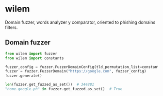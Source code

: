# wilem

Domain fuzzer, words analyzer y comparator, oriented to phishing domains filters.

## Domain fuzzer

```python
from wilem import fuzzer
from wilem import constants

fuzzer_config = fuzzer.FuzzerDomainConfig(tld_permutation_list=constants.DOMAIN_TLDS, append_word_list=constants.DOMAIN_APPEND_WORDS)
fuzzer = fuzzer.FuzzerDomain("https://google.com", fuzzer_config)
fuzzer.generate()

len(fuzzer.get_fuzzed_as_set())  # 344881
"home.google.ph" in fuzzer.get_fuzzed_as_set()  # True
```
